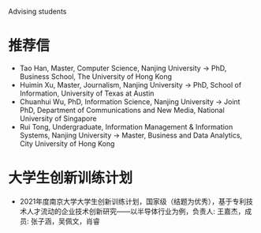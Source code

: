 Advising students
# 推荐信
* Tao Han, Master, Computer Science, Nanjing University -> PhD, Business School, The University of Hong Kong
* Huimin Xu, Master, Journalism, Nanjing University -> PhD, School of Information, University of Texas at Austin
* Chuanhui Wu, PhD, Information Science, Nanjing University -> Joint PhD, Department of Communications and New Media, National University of Singapore
* Rui Tong, Undergraduate, Information Management & Information Systems, Nanjing University -> Master, Business and Data Analytics, City University of Hong Kong


# 大学生创新训练计划
* 2021年度南京大学大学生创新训练计划，国家级（结题为优秀），基于专利技术人才流动的企业技术创新研究——以半导体行业为例，负责人: 王嘉杰，成员: 张子涵，吴佩文，肖睿
